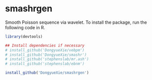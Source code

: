 # smashrgen
 Smooth Poisson sequence via wavelet.
 To install the package, run the following code in R.

```r
library(devtools)

## Install dependencies if necessary
# install_github('DongyueXie/vebpm')
# install_github('DongyueXie/smashr')
# install_github('stephenslab/mr.ash')
# install_github('stephenslab/ebnm')

install_github('DongyueXie/smashrgen')
```
